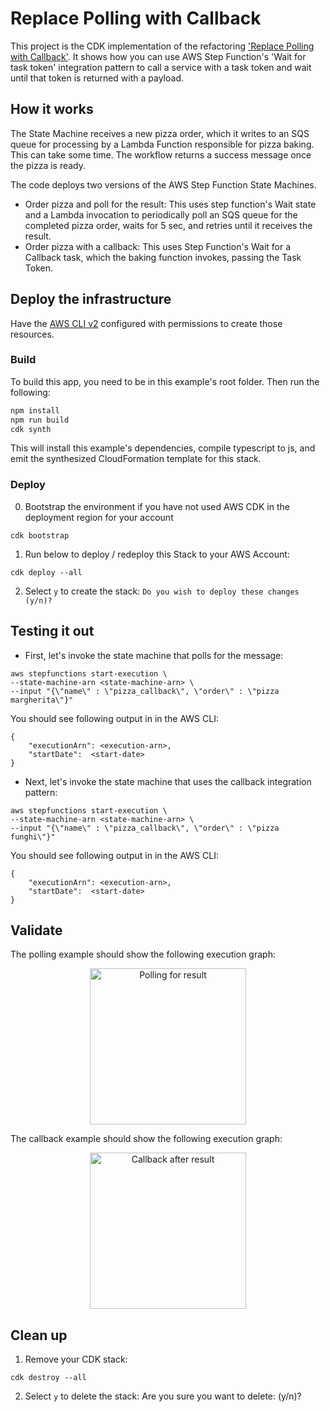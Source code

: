 # Replace Polling with Callback

This project is the CDK implementation of the refactoring ['Replace Polling with Callback'](https://serverlessland.com/refactoring-serverless/replace-polling-with-callback). It shows how you can use AWS Step Function's 'Wait for task token' integration pattern to call a service with a task token and wait until that token is returned with a payload.

## How it works
The State Machine receives a new pizza order, which it writes to an SQS queue for processing by a Lambda Function responsible for pizza baking. This can take some time. The workflow returns a success message once the pizza is ready. 

The code deploys two versions of the AWS Step Function State Machines. 
- Order pizza and poll for the result: This uses step function's Wait state and a Lambda invocation to periodically poll an SQS queue for the completed pizza order, waits for 5 sec, and retries until it receives the result.
- Order pizza with a callback: This uses Step Function's Wait for a Callback task, which the baking function invokes, passing the Task Token.


## Deploy the infrastructure

Have the [AWS CLI v2](https://docs.aws.amazon.com/cli/latest/userguide/getting-started-install.html) configured with permissions to create those resources. 

### Build

To build this app, you need to be in this example's root folder. Then run the following:
```bash
npm install
npm run build
cdk synth
```

This will install this example's dependencies, compile typescript to js, and emit the synthesized CloudFormation template for this stack.

### Deploy

0. Bootstrap the environment if you have not used AWS CDK in the deployment region for your account
``` 
cdk bootstrap
```

1. Run below to deploy / redeploy this Stack to your AWS Account:
``` 
cdk deploy --all
```

2. Select `y` to create the stack:
`Do you wish to deploy these changes (y/n)?`

## Testing it out

- First, let's invoke the state machine that polls for the message:
``` 
aws stepfunctions start-execution \
--state-machine-arn <state-machine-arn> \
--input "{\"name\" : \"pizza_callback\", \"order\" : \"pizza margherita\"}"
```

You should see following output in in the AWS CLI:
``` 
{
    "executionArn": <execution-arn>,
    "startDate":  <start-date>
}
```

- Next, let's invoke the state machine that uses the callback integration pattern:
``` 
aws stepfunctions start-execution \
--state-machine-arn <state-machine-arn> \
--input "{\"name\" : \"pizza_callback\", \"order\" : \"pizza funghi\"}"
```

You should see following output in in the AWS CLI:
```  
{
    "executionArn": <execution-arn>,
    "startDate":  <start-date>
}
```

## Validate

The polling example should show the following execution graph: 
<p align="center">
<img src="images/stepfunctions_graph_before.png" alt="Polling for result" width="250"/>
</p>


The callback example should show the following execution graph: 
<p align="center">
<img src="images/stepfunctions_graph_refactored.png" alt="Callback after result" width="250"/>
</p>

## Clean up

1. Remove your CDK stack:
```
cdk destroy --all
```

2. Select `y` to delete the stack:
Are you sure you want to delete: <stack-names> (y/n)?


